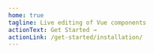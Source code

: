 ```yaml
---
home: true
tagline: Live editing of Vue components
actionText: Get Started →
actionLink: /get-started/installation/
---
```

